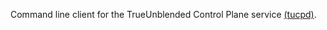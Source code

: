 Command line client for the TrueUnblended Control Plane service [(tucpd)](https://github.com/mobingilabs/ouchan/tree/master/cloudrun/tucpd).
